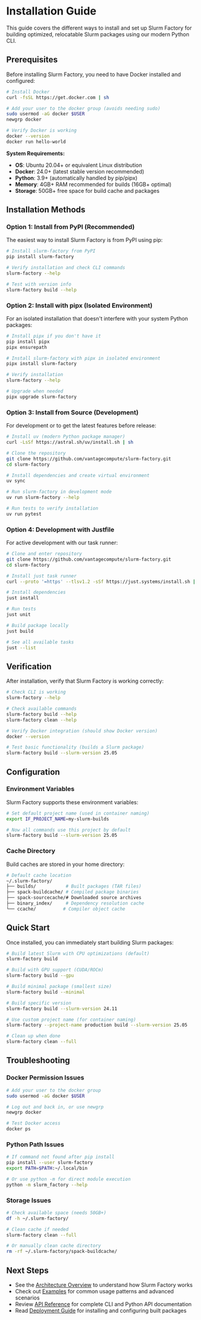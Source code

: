 
# Installation Guide

This guide covers the different ways to install and set up Slurm Factory for building optimized, relocatable Slurm packages using our modern Python CLI.

## Prerequisites

Before installing Slurm Factory, you need to have Docker installed and configured:

```bash
# Install Docker
curl -fsSL https://get.docker.com | sh

# Add your user to the docker group (avoids needing sudo)
sudo usermod -aG docker $USER
newgrp docker

# Verify Docker is working
docker --version
docker run hello-world
```

**System Requirements:**
- **OS**: Ubuntu 20.04+ or equivalent Linux distribution
- **Docker**: 24.0+ (latest stable version recommended)
- **Python**: 3.9+ (automatically handled by pip/pipx)
- **Memory**: 4GB+ RAM recommended for builds (16GB+ optimal)
- **Storage**: 50GB+ free space for build cache and packages

## Installation Methods

### Option 1: Install from PyPI (Recommended)

The easiest way to install Slurm Factory is from PyPI using pip:

```bash
# Install slurm-factory from PyPI
pip install slurm-factory

# Verify installation and check CLI commands
slurm-factory --help

# Test with version info
slurm-factory build --help
```

### Option 2: Install with pipx (Isolated Environment)

For an isolated installation that doesn't interfere with your system Python packages:

```bash
# Install pipx if you don't have it
pip install pipx
pipx ensurepath

# Install slurm-factory with pipx in isolated environment
pipx install slurm-factory

# Verify installation
slurm-factory --help

# Upgrade when needed
pipx upgrade slurm-factory
```

### Option 3: Install from Source (Development)

For development or to get the latest features before release:

```bash
# Install uv (modern Python package manager)
curl -LsSf https://astral.sh/uv/install.sh | sh

# Clone the repository
git clone https://github.com/vantagecompute/slurm-factory.git
cd slurm-factory

# Install dependencies and create virtual environment
uv sync

# Run slurm-factory in development mode
uv run slurm-factory --help

# Run tests to verify installation
uv run pytest
```

### Option 4: Development with Justfile

For active development with our task runner:

```bash
# Clone and enter repository
git clone https://github.com/vantagecompute/slurm-factory.git
cd slurm-factory

# Install just task runner
curl --proto '=https' --tlsv1.2 -sSf https://just.systems/install.sh | bash -s -- --to ~/.local/bin

# Install dependencies
just install

# Run tests
just unit

# Build package locally
just build

# See all available tasks
just --list
```

## Verification

After installation, verify that Slurm Factory is working correctly:

```bash
# Check CLI is working
slurm-factory --help

# Check available commands
slurm-factory build --help
slurm-factory clean --help

# Verify Docker integration (should show Docker version)
docker --version

# Test basic functionality (builds a Slurm package)
slurm-factory build --slurm-version 25.05
```

## Configuration

### Environment Variables

Slurm Factory supports these environment variables:

```bash
# Set default project name (used in container naming)
export IF_PROJECT_NAME=my-slurm-builds

# Now all commands use this project by default
slurm-factory build --slurm-version 25.05
```

### Cache Directory

Build caches are stored in your home directory:

```bash
# Default cache location
~/.slurm-factory/
├── builds/           # Built packages (TAR files)
├── spack-buildcache/ # Compiled package binaries
├── spack-sourcecache/# Downloaded source archives
├── binary_index/     # Dependency resolution cache
└── ccache/          # Compiler object cache
```

## Quick Start

Once installed, you can immediately start building Slurm packages:

```bash
# Build latest Slurm with CPU optimizations (default)
slurm-factory build

# Build with GPU support (CUDA/ROCm)
slurm-factory build --gpu

# Build minimal package (smallest size)
slurm-factory build --minimal

# Build specific version
slurm-factory build --slurm-version 24.11

# Use custom project name (for container naming)
slurm-factory --project-name production build --slurm-version 25.05

# Clean up when done
slurm-factory clean --full
```

## Troubleshooting

### Docker Permission Issues
```bash
# Add your user to the docker group
sudo usermod -aG docker $USER

# Log out and back in, or use newgrp
newgrp docker

# Test Docker access
docker ps
```

### Python Path Issues
```bash
# If command not found after pip install
pip install --user slurm-factory
export PATH=$PATH:~/.local/bin

# Or use python -m for direct module execution
python -m slurm_factory --help
```

### Storage Issues
```bash
# Check available space (needs 50GB+)
df -h ~/.slurm-factory/

# Clean cache if needed
slurm-factory clean --full

# Or manually clean cache directory
rm -rf ~/.slurm-factory/spack-buildcache/
```

## Next Steps

- See the [Architecture Overview](/slurm-factory/architecture/) to understand how Slurm Factory works
- Check out [Examples](/slurm-factory/examples/) for common usage patterns and advanced scenarios
- Review [API Reference](/slurm-factory/api-reference/) for complete CLI and Python API documentation
- Read [Deployment Guide](/slurm-factory/deployment/) for installing and configuring built packages

